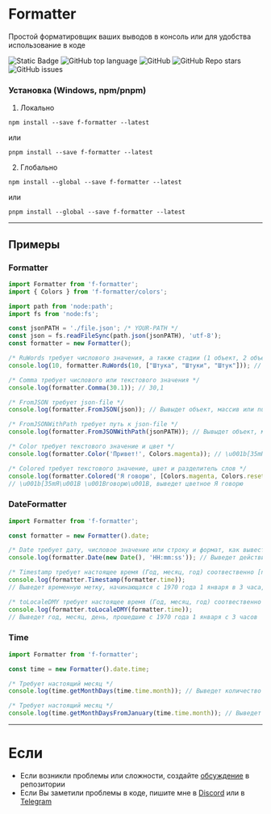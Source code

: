 # Formatter

Простой форматировщик ваших выводов в консоль или для удобства использование в коде

![Static Badge](https://img.shields.io/badge/fockusty-formatter-formatter)
![GitHub top language](https://img.shields.io/github/languages/top/fockusty/formatter)
![GitHub](https://img.shields.io/github/license/fockusty/formatter)
![GitHub Repo stars](https://img.shields.io/github/stars/fockusty/formatter)
![GitHub issues](https://img.shields.io/github/issues/fockusty/formatter)

### Установка (Windows, npm/pnpm)

1. Локально
```
npm install --save f-formatter --latest
```

или

```
pnpm install --save f-formatter --latest
```

2. Глобально
```
npm install --global --save f-formatter --latest
```

или

```
pnpm install --global --save f-formatter --latest
```

<hr>

## Примеры

### Formatter
```ts
import Formatter from 'f-formatter';
import { Colors } from 'f-formatter/colors';

import path from 'node:path';
import fs from 'node:fs';

const jsonPATH = './file.json'; /* YOUR-PATH */
const json = fs.readFileSync(path.json(jsonPATH), 'utf-8');
const formatter = new Formatter();

/* RuWords требует числового значения, а также стадии (1 объект, 2 объекта, 5 объектов) */
console.log(10, formatter.RuWords(10, ["Штука", "Штуки", "Штук"])); // 10 Штук

/* Comma требует числового или текстового значения */
console.log(formatter.Comma(30.1)); // 30,1

/* FromJSON требует json-file */
console.log(formatter.FromJSON(json)); // Вывыдет объект, массив или null;

/* FromJSONWithPath требует путь к json-file */
console.log(formatter.FromJSONWithPath(jsonPATH)); // Вывыдет объект, массив или null;

/* Color требует текстового значение и цвет */
console.log(formatter.Color('Привет!', Colors.magenta)); // \u001b[35mПривет!\u001B[0m, выведет цветное Привет!

/* Colored требует текстового значение, цвет и разделитель слов */
console.log(formatter.Colored('Я говорю', [Colors.magenta, Colors.reset], ' '));
// \u001b[35mЯ\u001B \u001Bговорю\u001B, выведет цветное Я говорю
```

### DateFormatter
```ts
import Formatter from 'f-formatter';

const formatter = new Formatter().date;

/* Date требует дату, числовое значение или строку и формат, как вывести время */
console.log(formatter.Date(new Date(), 'HH:mm:ss')); // Выведет действительные часы:минуты:секунды

/* Timestamp требует настоящее время (Год, месяц, год) соотвественно [number, number, number] или в виде объекта */
console.log(formatter.Timestamp(formatter.time));
// Выведет временную метку, начинающаяся с 1970 года 1 января в 3 часа, точную вплодь до одного дня (Погрешность функции)

/* toLocaleDMY требует настоящее время (Год, месяц, год) соотвественно [number, number, number] или в виде объект */
console.log(formatter.toLocaleDMY(formatter.time));
// Выведет год, месяц, день, прошедшие с 1970 года 1 января с 3 часов
```

### Time
```ts
import Formatter from 'f-formatter';

const time = new Formatter().date.time;

/* Требует настоящий месяц */
console.log(time.getMonthDays(time.time.month)); // Выведет количество дней в данном месяце

/* Требует настоящий месяц */
console.log(time.getMonthDaysFromJanuary(time.time.month)); // Выведет количество дней, прошедшее с начала января
```

<hr>

# Если
- Если возникли проблемы или сложности, создайте [обсуждение](https://github.com/fockusty/formatter/issues/new/choose) в репозитории
- Если Вы заметили проблемы в коде, пишите мне в [Discord](https://discord.gg/5MJrRjzPec) или в [Telegram](https://t.me/FOCKUSTY)
